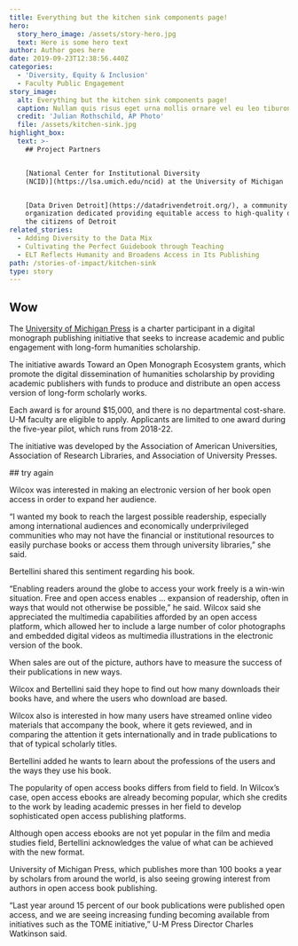 ```yaml
---
title: Everything but the kitchen sink components page!
hero:
  story_hero_image: /assets/story-hero.jpg
  text: Here is some hero text
author: Author goes here
date: 2019-09-23T12:38:56.440Z
categories:
  - 'Diversity, Equity & Inclusion'
  - Faculty Public Engagement
story_image:
  alt: Everything but the kitchen sink components page!
  caption: Nullam quis risus eget urna mollis ornare vel eu leo tiburon
  credit: 'Julian Rothschild, AP Photo'
  file: /assets/kitchen-sink.jpg
highlight_box:
  text: >-
    ## Project Partners


    [National Center for Institutional Diversity
    (NCID)](https://lsa.umich.edu/ncid) at the University of Michigan


    [Data Driven Detroit](https://datadrivendetroit.org/), a community
    organization dedicated providing equitable access to high-quality data to
    the citizens of Detroit
related_stories:
  - Adding Diversity to the Data Mix
  - Cultivating the Perfect Guidebook through Teaching
  - ELT Reflects Humanity and Broadens Access in Its Publishing
path: /stories-of-impact/kitchen-sink
type: story
---
```

## Wow

The [University of Michigan Press](https://www.press.umich.edu/) is a charter participant in a digital monograph publishing initiative that seeks to increase academic and public engagement with long-form humanities scholarship.

The initiative awards Toward an Open Monograph Ecosystem grants, which promote the digital dissemination of humanities scholarship by providing academic publishers with funds to produce and distribute an open access version of long-form scholarly works.

Each award is for around $15,000, and there is no departmental cost-share. U-M faculty are eligible to apply. Applicants are limited to one award during the five-year pilot, which runs from 2018-22.

The initiative was developed by the Association of American Universities, Association of Research Libraries, and Association of University Presses.

<p class="callout">## try again</p>

Wilcox was interested in making an electronic version of her book open access in order to expand her audience. 

“I wanted my book to reach the largest possible readership, especially among international audiences and economically underprivileged communities who may not have the financial or institutional resources to easily purchase books or access them through university libraries,” she said. 

Bertellini shared this sentiment regarding his book. 

“Enabling readers around the globe to access your work freely is a win-win situation. Free and open access enables … expansion of readership, often in ways that would not otherwise be possible,” he said.  Wilcox said she appreciated the multimedia capabilities afforded by an open access platform, which allowed her to include a large number of color photographs and embedded digital videos as multimedia illustrations in the electronic version of the book.

When sales are out of the picture, authors have to measure the success of their publications in new ways.

Wilcox and Bertellini said they hope to find out how many downloads their books have, and where the users who download are based.

Wilcox also is interested in how many users have streamed online video materials that accompany the book, where it gets reviewed, and in comparing the attention it gets internationally and in trade publications to that of typical scholarly titles.

Bertellini added he wants to learn about the professions of the users and the ways they use his book.

The popularity of open access books differs from field to field. In Wilcox’s case, open access ebooks are already becoming popular, which she credits to the work by leading academic presses in her field to develop sophisticated open access publishing platforms.

Although open access ebooks are not yet popular in the film and media studies field, Bertellini acknowledges the value of what can be achieved with the new format.

University of Michigan Press, which publishes more than 100 books a year by scholars from around the world, is also seeing growing interest from authors in open access book publishing.

“Last year around 15 percent of our book publications were published open access, and we are seeing increasing funding becoming available from initiatives such as the TOME initiative,”  U-M Press Director Charles Watkinson said.
